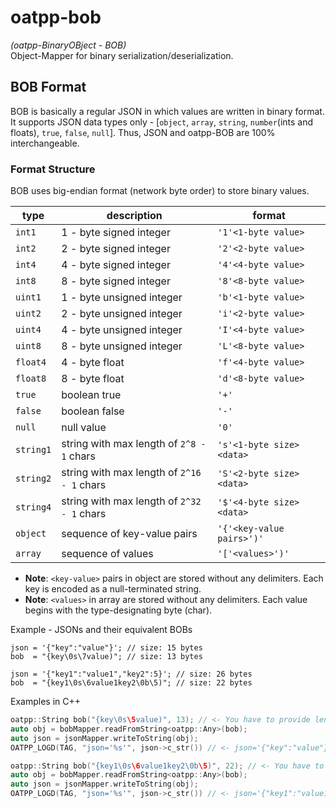 # oatpp-bob

*(oatpp-BinaryOBject - BOB)*  
Object-Mapper for binary serialization/deserialization.

## BOB Format

BOB is basically a regular JSON in which values are written in binary format.
It supports JSON data types only - [`object`, `array`, `string`, `number`(ints and floats), `true`, `false`, `null`].
Thus, JSON and oatpp-BOB are 100% interchangeable.

### Format Structure

BOB uses big-endian format (network byte order) to store binary values.

| type      | description                                | format                    |
|-----------|--------------------------------------------|---------------------------|
| `int1`    | 1 - byte signed integer                    | `'1'<1-byte value>`       |
| `int2`    | 2 - byte signed integer                    | `'2'<2-byte value>`       |
| `int4`    | 4 - byte signed integer                    | `'4'<4-byte value>`       |
| `int8`    | 8 - byte signed integer                    | `'8'<8-byte value>`       |                      
| `uint1`   | 1 - byte unsigned integer                  | `'b'<1-byte value>`       |
| `uint2`   | 2 - byte unsigned integer                  | `'i'<2-byte value>`       |
| `uint4`   | 4 - byte unsigned integer                  | `'I'<4-byte value>`       |
| `uint8`   | 8 - byte unsigned integer                  | `'L'<8-byte value>`       |
| `float4`  | 4 - byte float                             | `'f'<4-byte value>`       |
| `float8`  | 8 - byte float                             | `'d'<8-byte value>`       |
| `true`    | boolean true                               | `'+'`                     |
| `false`   | boolean false                              | `'-'`                     |
| `null`    | null value                                 | `'0'`                     |
| `string1` | string with max length of `2^8 - 1` chars  | `'s'<1-byte size><data>`  |
| `string2` | string with max length of `2^16 - 1` chars | `'S'<2-byte size><data>`  |
| `string4` | string with max length of `2^32 - 1` chars | `'$'<4-byte size><data>`  |
| `object`  | sequence of key-value pairs                | `'{'<key-value pairs>')'` |
| `array`   | sequence of values                         | `'['<values>')'`          |

- **Note**: `<key-value>` pairs in object are stored without any delimiters.
Each key is encoded as a null-terminated string.
- **Note**: `<values>` in array are stored without any delimiters. Each value begins with the type-designating byte (char).


Example - JSONs and their equivalent BOBs

```
json = '{"key":"value"}'; // size: 15 bytes
bob  = "{key\0s\7value)"; // size: 13 bytes 
```

```
json = '{"key1":"value1","key2":5}'; // size: 26 bytes 
bob  = "{key1\0s\6value1key2\0b\5)"; // size: 22 bytes 
```

Examples in C++

```cpp
oatpp::String bob("{key\0s\5value)", 13); // <- You have to provide length explicitly because of the '\0' char in the middle of string
auto obj = bobMapper.readFromString<oatpp::Any>(bob);
auto json = jsonMapper.writeToString(obj);
OATPP_LOGD(TAG, "json='%s'", json->c_str()) // <- json='{"key":"value"}'
```

```cpp
oatpp::String bob("{key1\0s\6value1key2\0b\5)", 22); // <- You have to provide length explicitly because of the '\0' char in the middle of string
auto obj = bobMapper.readFromString<oatpp::Any>(bob);
auto json = jsonMapper.writeToString(obj);
OATPP_LOGD(TAG, "json='%s'", json->c_str()) // <- json='{"key1":"value1","key2":5}'
```
